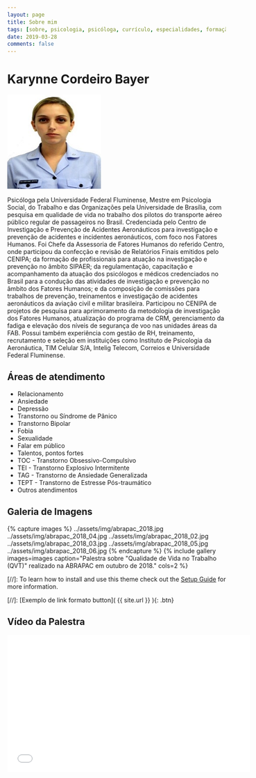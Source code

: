 ```yaml
---
layout: page
title: Sobre mim
tags: [sobre, psicologia, psicóloga, currículo, especialidades, formação, psicoteria]
date: 2019-03-28
comments: false
---
```

    
# Karynne Cordeiro Bayer

![Foto](../assets/img/foto_karynne_bayer_fab.jpg)  

Psicóloga pela Universidade Federal Fluminense, Mestre em Psicologia Social, do Trabalho e das Organizações pela Universidade de Brasília, com pesquisa em qualidade de vida no trabalho dos pilotos do transporte aéreo público regular de passageiros no Brasil. Credenciada pelo Centro de Investigação e Prevenção de Acidentes Aeronáuticos para investigação e prevenção de acidentes e incidentes aeronáuticos, com foco nos Fatores Humanos. Foi Chefe da Assessoria de Fatores Humanos do referido Centro, onde participou da confecção e revisão de Relatórios Finais emitidos pelo CENIPA; da formação de profissionais para atuação na investigação e prevenção no âmbito SIPAER; da regulamentação, capacitação e acompanhamento da atuação dos psicólogos e médicos credenciados no Brasil para a condução das atividades de investigação e prevenção no âmbito dos Fatores Humanos; e da composição de comissões para trabalhos de prevenção, treinamentos e investigação de acidentes aeronáuticos da aviação civil e militar brasileira. Participou no CENIPA de projetos de pesquisa para aprimoramento da metodologia de investigação dos Fatores Humanos, atualização do programa de CRM, gerenciamento da fadiga e elevação dos níveis de segurança de voo nas unidades áreas da FAB. Possui também experiência com gestão de RH, treinamento, recrutamento e seleção em instituições como Instituto de Psicologia da Aeronáutica, TIM Celular S/A, Intelig Telecom, Correios e Universidade Federal Fluminense.

## Áreas de atendimento
* Relacionamento
* Ansiedade
* Depressão
* Transtorno ou Síndrome de Pânico
* Transtorno Bipolar
* Fobia
* Sexualidade
* Falar em público
* Talentos, pontos fortes
* TOC - Transtorno Obsessivo-Compulsivo
* TEI - Transtorno Explosivo Intermitente
* TAG - Transtorno de Ansiedade Generalizada
* TEPT - Transtorno de Estresse Pós-traumático
* Outros atendimentos

## Galeria de Imagens
{% capture images %}
    ../assets/img/abrapac_2018.jpg
    ../assets/img/abrapac_2018_04.jpg
    ../assets/img/abrapac_2018_02.jpg
    ../assets/img/abrapac_2018_03.jpg
    ../assets/img/abrapac_2018_05.jpg
    ../assets/img/abrapac_2018_06.jpg
{% endcapture %}
{% include gallery images=images caption="Palestra sobre \"Qualidade de Vida no Trabalho (QVT)\" realizado na ABRAPAC em outubro de 2018." cols=2 %}

[//]: To learn how to install and use this theme check out the [Setup Guide](http://taylantatli.me/Moon/moon-theme/) for more information.
      
[//]: [Exemplo de link formato button]( {{ site.url }} ){: .btn}

## Vídeo da Palestra
<iframe width="560" height="315" src="//www.youtube.com/embed/4Dp7RJdwk_M" frameborder="0"> </iframe>